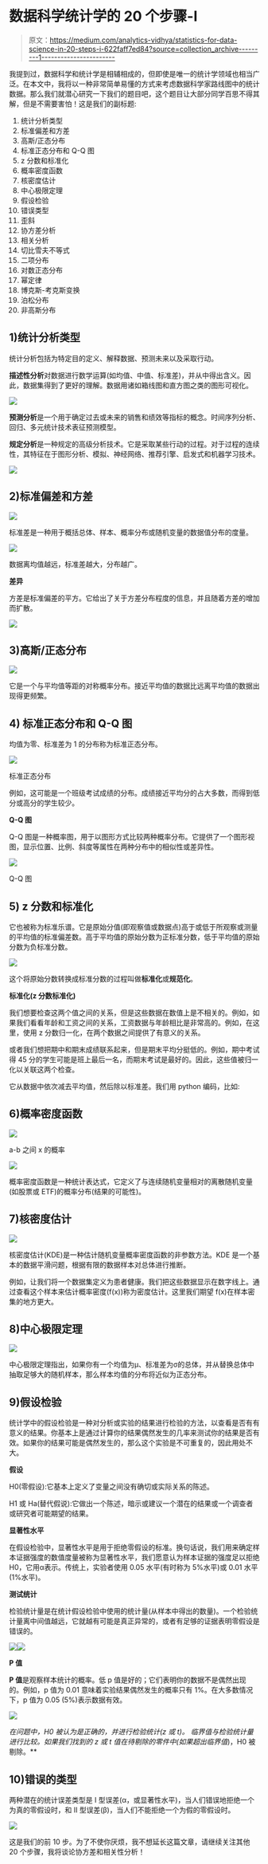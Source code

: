 # 数据科学统计学的 20 个步骤-I

> 原文：<https://medium.com/analytics-vidhya/statistics-for-data-science-in-20-steps-i-622faff7ed84?source=collection_archive---------1----------------------->

我提到过，数据科学和统计学是相辅相成的，但即使是唯一的统计学领域也相当广泛。在本文中，我将以一种非常简单易懂的方式来考虑数据科学家路线图中的统计数据。那么我们就潜心研究一下我们的题目吧，这个题目让大部分同学百思不得其解，但是不需要害怕！这是我们的副标题:

1.  统计分析类型
2.  标准偏差和方差
3.  高斯/正态分布
4.  标准正态分布和 Q-Q 图
5.  z 分数和标准化
6.  概率密度函数
7.  核密度估计
8.  中心极限定理
9.  假设检验
10.  错误类型
11.  歪斜
12.  协方差分析
13.  相关分析
14.  切比雪夫不等式
15.  二项分布
16.  对数正态分布
17.  幂定律
18.  博克斯-考克斯变换
19.  泊松分布
20.  非高斯分布

## 1)统计分析类型

统计分析包括为特定目的定义、解释数据、预测未来以及采取行动。

**描述性分析**对数据进行数学运算(如均值、中值、标准差)，并从中得出含义。因此，数据集得到了更好的理解。数据用诸如箱线图和直方图之类的图形可视化。

![](img/e2d2dcd82eca09515c74a89174708d8e.png)

**预测分析**是一个用于确定过去或未来的销售和绩效等指标的概念。时间序列分析、回归、多元统计技术表征预测模型。

**规定分析**是一种规定的高级分析技术。它是采取某些行动的过程。对于过程的连续性，其特征在于图形分析、模拟、神经网络、推荐引擎、启发式和机器学习技术。

![](img/8b140e5f2fd77f2d2f8ac7f8cc8c7f2a.png)

## 2)标准偏差和方差

![](img/56446837d1d0279afd4f1fcc95722414.png)

标准差是一种用于概括总体、样本、概率分布或随机变量的数据值分布的度量。

![](img/19f5cb849265f8210342841a616f428c.png)

数据离均值越远，标准差越大，分布越广。

**差异**

方差是标准偏差的平方。它给出了关于方差分布程度的信息，并且随着方差的增加而扩散。

![](img/f0843fc4a631992568c9c8743b1203b9.png)

## 3)高斯/正态分布

![](img/3c015b8fe3bd75555f1812cbf6f0754c.png)

它是一个与平均值等距的对称概率分布。接近平均值的数据比远离平均值的数据出现得更频繁。

## 4) **标准正态分布和 Q-Q 图**

均值为零、标准差为 1 的分布称为标准正态分布。

![](img/19f47844c5b67aa788a2e649cc8014f2.png)

标准正态分布

例如，这可能是一个班级考试成绩的分布。成绩接近平均分的占大多数，而得到低分或高分的学生较少。

**Q-Q 图**

Q-Q 图是一种概率图，用于以图形方式比较两种概率分布。它提供了一个图形视图，显示位置、比例、斜度等属性在两种分布中的相似性或差异性。

![](img/992e8e6bc610eb19a165490ff07c46b8.png)

Q-Q 图

## 5) z 分数和标准化

它也被称为标准乐谱。它是原始分值(即观察值或数据点)高于或低于所观察或测量的平均值的标准偏差数。高于平均值的原始分数为正标准分数，低于平均值的原始分数为负标准分数。

![](img/1cced11a7520015ff102458e253acfab.png)

这个将原始分数转换成标准分数的过程叫做**标准化**或**规范化**。

**标准化(z 分数标准化)**

我们想要检查这两个值之间的关系，但是这些数据在数值上是不相关的。例如，如果我们看看年龄和工资之间的关系，工资数据与年龄相比是非常高的。例如，在这里，使用 z 分数归一化，在两个数据之间提供了有意义的关系。

或者我们想把期中和期末成绩联系起来，但是期末平均分挺低的。例如，期中考试得 45 分的学生可能是班上最后一名，而期末考试是最好的。因此，这些值被归一化以关联这两个检查。

它从数据中依次减去平均值，然后除以标准差。我们用 python 编码，比如:

## 6)概率密度函数

![](img/b98143dc19ccfe1c93431d6995512515.png)

a-b 之间 x 的概率

![](img/0acac3cd162246ac6bfb134491e57a98.png)

概率密度函数是一种统计表达式，它定义了与连续随机变量相对的离散随机变量(如股票或 ETF)的概率分布(结果的可能性)。

## 7)核密度估计

![](img/7f491605bcc57286f110b75caf419d77.png)

核密度估计(KDE)是一种估计随机变量概率密度函数的非参数方法。KDE 是一个基本的数据平滑问题，根据有限的数据样本对总体进行推断。

例如，让我们将一个数据集定义为患者健康。我们把这些数据显示在数字线上。通过查看这个样本来估计概率密度(f(x))称为密度估计。这里我们期望 f(x)在样本密集的地方更大。

## 8)中心极限定理

![](img/f10edf3587e093220bee038b4835abe5.png)

中心极限定理指出，如果你有一个均值为μ、标准差为σ的总体，并从替换总体中抽取足够大的随机样本，那么样本均值的分布将近似为正态分布。

## 9)假设检验

统计学中的假设检验是一种对分析或实验的结果进行检验的方法，以查看是否有有意义的结果。你基本上是通过计算你的结果偶然发生的几率来测试你的结果是否有效。如果你的结果可能是偶然发生的，那么这个实验是不可重复的，因此用处不大。

**假设**

H0(零假设):它基本上定义了变量之间没有确切或实际关系的陈述。

H1 或 Ha(替代假说):它做出一个陈述，暗示或建议一个潜在的结果或一个调查者或研究者可能期望的结果。

**显著性水平**

在假设检验中，显著性水平是用于拒绝零假设的标准。换句话说，我们用来确定样本证据强度的数值度量被称为显著性水平，我们愿意认为样本证据的强度足以拒绝 H0，它用α表示。传统上，实验者使用 0.05 水平(有时称为 5%水平)或 0.01 水平(1%水平)。

**测试统计**

检验统计量是在统计假设检验中使用的统计量(从样本中得出的数量)。一个检验统计量离中间值越远，它就越有可能是真正异常的，或者有足够的证据表明零假设是错误的。

![](img/e4d64adfb89c9dff2a425697db4284a3.png)![](img/4546b12d447e339732cfa783ebc4e2da.png)

**P 值**

**P 值**是观察样本统计的概率。低 p 值是好的；它们表明你的数据不是偶然出现的。例如，p 值为 0.01 意味着实验结果偶然发生的概率只有 1%。在大多数情况下，p 值为 0.05 (5%)表示数据有效。

![](img/089ac655e861f4ded8b8f347e416dc6c.png)

*在问题中，H0 被认为是正确的，并进行检验统计(z 或 t)。*
*临界值与检验统计量进行比较。如果我们找到的 z 或 t 值在待剔除的零件中(如果超出临界值*)，H0 被剔除。**

## 10)错误的类型

两种潜在的统计误差类型是 I 型误差(α，或显著性水平)，当人们错误地拒绝一个为真的零假设时，和 II 型误差(β)，当人们不能拒绝一个为假的零假设时。

![](img/72fe6084e93e42c40830f85b0e90e546.png)

这是我们的前 10 步。为了不使你厌烦，我不想延长这篇文章，请继续关注其他 20 个步骤，我将谈论协方差和相关性分析！